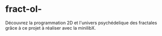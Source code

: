 # fract-ol-
Découvrez la programmation 2D et l'univers psychédelique des fractales grâce à ce projet à réaliser avec la minilibX.
